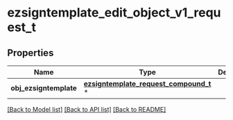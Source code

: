 # ezsigntemplate_edit_object_v1_request_t

## Properties
Name | Type | Description | Notes
------------ | ------------- | ------------- | -------------
**obj_ezsigntemplate** | [**ezsigntemplate_request_compound_t**](ezsigntemplate_request_compound.md) \* |  | 

[[Back to Model list]](../README.md#documentation-for-models) [[Back to API list]](../README.md#documentation-for-api-endpoints) [[Back to README]](../README.md)


